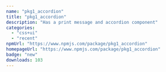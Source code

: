```yaml
---
name: "pkg1_accordion"
title: "pkg1_accordion"
description: "Has a print message and accordion component"
categories:
  - "css+ui"
  - "recent"
npmUrl: "https://www.npmjs.com/package/pkg1_accordion"
homepageUrl: "https://www.npmjs.com/package/pkg1_accordion"
badge: "new"
downloads: 103
---
```

